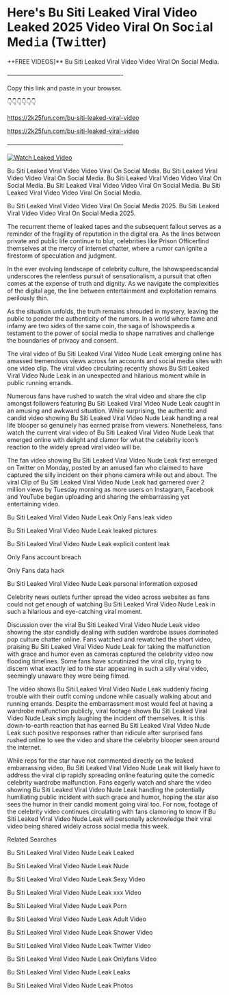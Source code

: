 # Here's Bu Siti Leaked Viral Video Leaked 2025 Video Viral On Soc𝚒al Med𝚒a (Tw𝚒tter)

++FREE VIDEOS]** Bu Siti Leaked Viral Video Video Viral On Social Media.

———————————————————-

Copy this link and paste in your browser.

👇👇👇👇👇👇

https://2k25fun.com/bu-siti-leaked-viral-video

https://2k25fun.com/bu-siti-leaked-viral-video

———————————————————-

[![Watch Leaked Video](https://miro.medium.com/v2/resize:fit:828/format:webp/1*cilzJN44JGOrTw9NJCrNHA.gif "Watch Leaked Video")](https://2k25fun.com/bu-siti-leaked-viral-video)

Bu Siti Leaked Viral Video Video Viral On Social Media. Bu Siti Leaked Viral Video Video Viral On Social Media. Bu Siti Leaked Viral Video Video Viral On Social Media. Bu Siti Leaked Viral Video Video Viral On Social Media. Bu Siti Leaked Viral Video Video Viral On Social Media.

Bu Siti Leaked Viral Video Video Viral On Social Media 2025. Bu Siti Leaked Viral Video Video Viral On Social Media 2025.

The recurrent theme of leaked tapes and the subsequent fallout serves as a reminder of the fragility of reputation in the digital era. As the lines between private and public life continue to blur, celebrities like Prison Officerfind themselves at the mercy of internet chatter, where a rumor can ignite a firestorm of speculation and judgment.

In the ever evolving landscape of celebrity culture, the Ishowspeedscandal underscores the relentless pursuit of sensationalism, a pursuit that often comes at the expense of truth and dignity. As we navigate the complexities of the digital age, the line between entertainment and exploitation remains perilously thin.

As the situation unfolds, the truth remains shrouded in mystery, leaving the public to ponder the authenticity of the rumors. In a world where fame and infamy are two sides of the same coin, the saga of Ishowspeedis a testament to the power of social media to shape narratives and challenge the boundaries of privacy and consent.

The viral video of Bu Siti Leaked Viral Video Nude Leak emerging online has amassed tremendous views across fan accounts and social media sites with one video clip. The viral video circulating recently shows Bu Siti Leaked Viral Video Nude Leak in an unexpected and hilarious moment while in public running errands.

Numerous fans have rushed to watch the viral video and share the clip amongst followers featuring Bu Siti Leaked Viral Video Nude Leak caught in an amusing and awkward situation. While surprising, the authentic and candid video showing Bu Siti Leaked Viral Video Nude Leak handling a real life blooper so genuinely has earned praise from viewers. Nonetheless, fans watch the current viral video of Bu Siti Leaked Viral Video Nude Leak that emerged online with delight and clamor for what the celebrity icon’s reaction to the widely spread viral video will be.

The fan video showing Bu Siti Leaked Viral Video Nude Leak first emerged on Twitter on Monday, posted by an amused fan who claimed to have captured the silly incident on their phone camera while out and about. The viral Clip of Bu Siti Leaked Viral Video Nude Leak had garnered over 2 million views by Tuesday morning as more users on Instagram, Facebook and YouTube began uploading and sharing the embarrassing yet entertaining video.

Bu Siti Leaked Viral Video Nude Leak Only Fans leak video

Bu Siti Leaked Viral Video Nude Leak leaked pictures

Bu Siti Leaked Viral Video Nude Leak explicit content leak

Only Fans account breach

Only Fans data hack

Bu Siti Leaked Viral Video Nude Leak personal information exposed

Celebrity news outlets further spread the video across websites as fans could not get enough of watching Bu Siti Leaked Viral Video Nude Leak in such a hilarious and eye-catching viral moment.

Discussion over the viral Bu Siti Leaked Viral Video Nude Leak video showing the star candidly dealing with sudden wardrobe issues dominated pop culture chatter online. Fans watched and rewatched the short video, praising Bu Siti Leaked Viral Video Nude Leak for taking the malfunction with grace and humor even as cameras captured the celebrity video now flooding timelines. Some fans have scrutinized the viral clip, trying to discern what exactly led to the star appearing in such a silly viral video, seemingly unaware they were being filmed.

The video shows Bu Siti Leaked Viral Video Nude Leak suddenly facing trouble with their outfit coming undone while casually walking about and running errands. Despite the embarrassment most would feel at having a wardrobe malfunction publicly, viral footage shows Bu Siti Leaked Viral Video Nude Leak simply laughing the incident off themselves. It is this down-to-earth reaction that has earned Bu Siti Leaked Viral Video Nude Leak such positive responses rather than ridicule after surprised fans rushed online to see the video and share the celebrity blooper seen around the internet.

While reps for the star have not commented directly on the leaked embarrassing video, Bu Siti Leaked Viral Video Nude Leak will likely have to address the viral clip rapidly spreading online featuring quite the comedic celebrity wardrobe malfunction. Fans eagerly watch and share the video showing Bu Siti Leaked Viral Video Nude Leak handling the potentially humiliating public incident with such grace and humor, hoping the star also sees the humor in their candid moment going viral too. For now, footage of the celebrity video continues circulating with fans clamoring to know if Bu Siti Leaked Viral Video Nude Leak will personally acknowledge their viral video being shared widely across social media this week.

Related Searches

Bu Siti Leaked Viral Video Nude Leak Leaked

Bu Siti Leaked Viral Video Nude Leak Nude

Bu Siti Leaked Viral Video Nude Leak Sexy Video

Bu Siti Leaked Viral Video Nude Leak xxx Video

Bu Siti Leaked Viral Video Nude Leak Porn

Bu Siti Leaked Viral Video Nude Leak Adult Video

Bu Siti Leaked Viral Video Nude Leak Shower Video

Bu Siti Leaked Viral Video Nude Leak Twitter Video

Bu Siti Leaked Viral Video Nude Leak Onlyfans Video

Bu Siti Leaked Viral Video Nude Leak Leaks

Bu Siti Leaked Viral Video Nude Leak Photos
